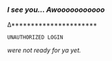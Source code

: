 



### _I see you... Awooooooooooo_





∆**********************

`UNAUTHORIZED LOGIN`


_were not ready for ya yet._

